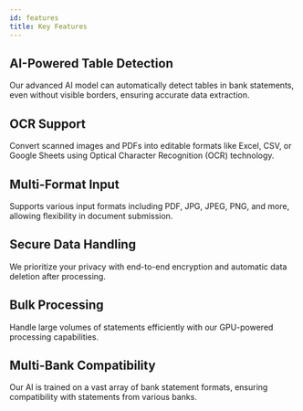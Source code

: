 ```yaml
---
id: features
title: Key Features
---
```


## AI-Powered Table Detection

Our advanced AI model can automatically detect tables in bank statements, even without visible borders, ensuring accurate data extraction.

## OCR Support

Convert scanned images and PDFs into editable formats like Excel, CSV, or Google Sheets using Optical Character Recognition (OCR) technology.

## Multi-Format Input

Supports various input formats including PDF, JPG, JPEG, PNG, and more, allowing flexibility in document submission.

## Secure Data Handling

We prioritize your privacy with end-to-end encryption and automatic data deletion after processing.

## Bulk Processing

Handle large volumes of statements efficiently with our GPU-powered processing capabilities.

## Multi-Bank Compatibility

Our AI is trained on a vast array of bank statement formats, ensuring compatibility with statements from various banks.

